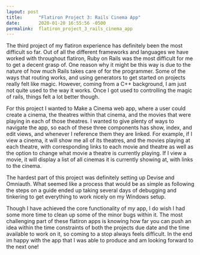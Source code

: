 ```yaml
---
layout: post
title:      "Flatiron Project 3: Rails Cinema App"
date:       2020-01-20 16:55:56 -0500
permalink:  flatiron_project_3_rails_cinema_app
---
```



The third project of my flatiron experience has definitely been the most difficult so far. Out of all the different frameworks and languages we have worked with throughout flatiron, Ruby on Rails was the most difficult for me to get a decent grasp of. One reason why it might be this way is due to the nature of how much Rails takes care of for the programmer. Some of the ways that routing works, and using generators to get started on projects really felt like magic. However, coming from a C++ background, I am just not quite used to the way it works. Once I got used to controlling the magic of rails, things felt a lot better though.

For this project I wanted to Make a Cinema web app, where a user could create a cinema, the theatres within that cinema, and the movies that were playing in each of those theatres. I wanted to give plenty of ways to navigate the app, so each of these three components has show, index, and edit views, and whenever I reference them they are linked. For example, if I view a cinema, it will show me all of its theatres, and the movies playing at each theatre, with corresponding links to each movie and theatre as well as the option to change what movie a theatre is currently playing. If I view a movie, it will display a list of all cinemas it is currently showing at, with links to the cinema. 

The hardest part of this project was definitely setting up Devise and Omniauth. What seemed like a process that would be as simple as following the steps on a guide ended up taking several days of debugging and tinkering to get everything to work nicely on my Windows setup. 

Though I have achieved the core functionality of my app, I do wish I had some more time to clean up some of the minor bugs within it. The most challenging part of these flatiron apps is knowing how far you can push an idea within the time constraints of both the projects due date and the time available to work on it, so coming to a stop always feels difficult. In the end im happy with the app that I was able to produce and am looking forward to the next one! 
